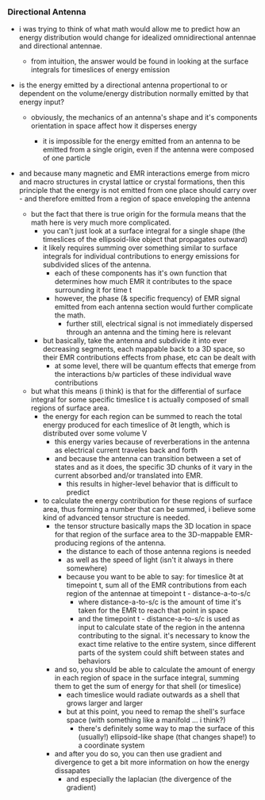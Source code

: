 

### Directional Antenna

- i was trying to think of what math would allow me to predict how an
  energy distribution would change for idealized omnidirectional
  antennae and directional antennae.
  - from intuition, the answer would be found in looking at the
    surface integrals for timeslices of energy emission
- is the energy emitted by a directional antenna propertional to or
  dependent on the volume/energy distribution normally emitted by that
  energy input?
  - obviously, the mechanics of an antenna's shape and it's components
    orientation in space affect how it disperses energy


    - it is impossible for the energy emitted from an antenna to be
      emitted from a single origin, even if the antenna were composed
      of one particle

- and because many magnetic and EMR interactions emerge from
      micro and macro structures in crystal lattice or crystal
      formations, then this principle that the energy is not emitted
      from one place should carry over
      - and therefore emitted from a region of space enveloping the
        antenna
  - but the fact that there is true origin for the formula means that
    the math here is very much more complicated.
    - you can't just look at a surface integral for a single shape
      (the timeslices of the ellipsoid-like object that propagates
      outward)
    - it likely requires summing over something similar to surface
      integrals for individual contributions to energy emissions for
      subdivided slices of the antenna.
      - each of these components has it's own function that determines
        how much EMR it contributes to the space surrounding it for
        time t
      - however, the phase (& specific frequency) of EMR signal
        emitted from each antenna section would further complicate the
        math.
        - further still, electrical signal is not immediately
          dispersed through an antenna and the timing here is relevant
    - but basically, take the antenna and subdivide it into ever decreasing
      segments, each mappable back to a 3D space, so their EMR
      contributions effects from phase, etc can be dealt with
      - at some level, there will be quantum effects that emerge from
        the interactions b/w particles of these individual wave
        contributions
  - but what this means (i think) is that for the differential of
    surface integral for some specific timeslice t is actually
    composed of small regions of surface area.
    - the energy for each region can be summed to reach the total
      energy produced for each timeslice of ∂t length, which is
      distributed over some volume V
      - this energy varies because of reverberations in the antenna as
        electrical current traveles back and forth
      - and because the antenna can transition between a set of states
        and as it does, the specific 3D chunks of it vary in the
        current absorbed and/or translated into EMR.
        - this results in higher-level behavior that is difficult to
          predict
    - to calculate the energy contribution for these regions of
      surface area, thus forming a number that can be summed, i
      believe some kind of advanced tensor structure is needed.
      - the tensor structure basically maps the 3D location in space
        for that region of the surface area to the 3D-mappable
        EMR-producing regions of the antenna.
        - the distance to each of those antenna regions is needed
        - as well as the speed of light (isn't it always in there
          somewhere)
        - because you want to be able to say: for timeslice ∂t at
          timepoint t, sum all of the EMR contributions from each
          region of the antennae at timepoint t - distance-a-to-s/c
          - where distance-a-to-s/c is the amount of time it's taken
            for the EMR to reach that point in space
          - and the timepoint t - distance-a-to-s/c is used as input
            to calculate state of the region in the antenna
            contributing to the signal.  it's necessary to know the
            exact time relative to the entire system, since different
            parts of the system could shift between states and
            behaviors
      - and so, you should be able to calculate the amount of energy
        in each region of space in the surface integral, summing them
        to get the sum of energy for that shell (or timeslice)
        - each timeslice would radiate outwards as a shell that grows
          larger and larger
        - but at this point, you need to remap the shell's surface
          space (with something like a manifold ... i think?)
          - there's definitely some way to map the surface of this
            (usually!) ellipsoid-like shape (that changes shape!) to a
            coordinate system
      - and after you do so, you can then use gradient and divergence
        to get a bit more information on how the energy dissapates
        - and especially the laplacian (the divergence of the gradient)
